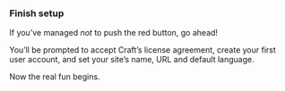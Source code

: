 ### Finish setup

If you’ve managed _not_ to push the red button, go ahead!

You’ll be prompted to accept Craft’s license agreement, create your first user account, and set your site’s name, URL and default language.

Now the real fun begins.
